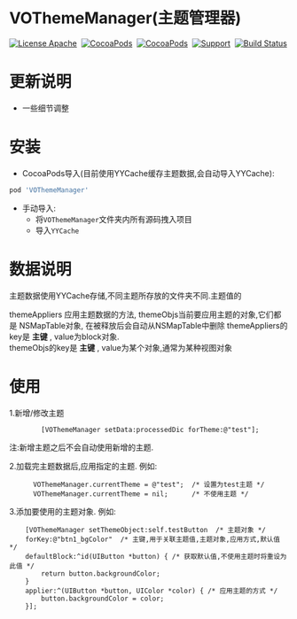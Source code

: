 # VOThemeManager(主题管理器)

[![License Apache](http://img.shields.io/cocoapods/l/VOThemeManager.svg?style=flat)](https://raw.githubusercontent.com/pozi119/VOThemeManager/master/LICENSE)&nbsp;
[![CocoaPods](http://img.shields.io/cocoapods/v/VOThemeManager.svg?style=flat)](http://cocoapods.org/?q=VOThemeManager)&nbsp;
[![CocoaPods](http://img.shields.io/cocoapods/p/VOThemeManager.svg?style=flat)](http://cocoapods.org/?q=VOThemeManager)&nbsp;
[![Support](https://img.shields.io/badge/support-iOS%207%2B%20-blue.svg?style=flat)](https://www.apple.com/nl/ios/)&nbsp;
[![Build Status](https://travis-ci.org/pozi119/VOThemeManager.svg?branch=master)](https://travis-ci.org/pozi119/VOThemeManager)

# 更新说明
* 一些细节调整

# 安装
* CocoaPods导入(目前使用YYCache缓存主题数据,会自动导入YYCache):
```ruby
pod 'VOThemeManager'
```
* 手动导入:
  * 将`VOThemeManager`文件夹内所有源码拽入项目
  * 导入`YYCache`

# 数据说明
   主题数据使用YYCache存储,不同主题所存放的文件夹不同.主题值的

   themeAppliers 应用主题数据的方法, themeObjs当前要应用主题的对象,它们都是 NSMapTable对象, 在被释放后会自动从NSMapTable中删除
   themeAppliers的key是 **主键** , value为block对象.  
   themeObjs的key是 **主键** , value为某个对象,通常为某种视图对象

# 使用
1.新增/修改主题
```objc
        [VOThemeManager setData:processedDic forTheme:@"test"];
```
注:新增主题之后不会自动使用新增的主题.

2.加载完主题数据后,应用指定的主题. 例如:
```objc
      VOThemeManager.currentTheme = @"test";  /* 设置为test主题 */
      VOThemeManager.currentTheme = nil;      /* 不使用主题 */
```

3.添加要使用的主题对象. 例如:
```objc
    [VOThemeManager setThemeObject:self.testButton  /* 主题对象 */
    forKey:@"btn1_bgColor"  /* 主键,用于关联主题值,主题对象,应用方式,默认值 */
    defaultBlock:^id(UIButton *button) { /* 获取默认值,不使用主题时将重设为此值 */
        return button.backgroundColor;   
    } 
    applier:^(UIButton *button, UIColor *color) { /* 应用主题的方式 */
        button.backgroundColor = color;  
    }];
```




  		